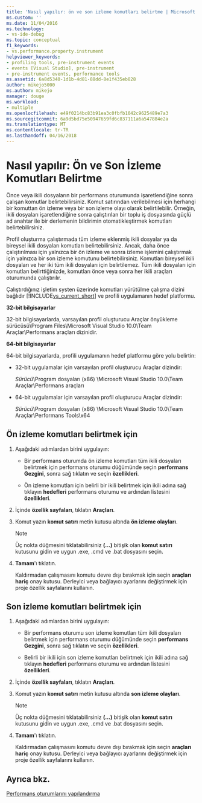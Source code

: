 ```yaml
---
title: 'Nasıl yapılır: ön ve son izleme komutları belirtme | Microsoft Docs'
ms.custom: ''
ms.date: 11/04/2016
ms.technology:
- vs-ide-debug
ms.topic: conceptual
f1_keywords:
- vs.performance.property.instrument
helpviewer_keywords:
- profiling tools, pre-instrument events
- events [Visual Studio], pre-instrument
- pre-instrument events, performance tools
ms.assetid: 6a8d5340-1d1b-4d81-88dd-8e1f435eb828
author: mikejo5000
ms.author: mikejo
manager: douge
ms.workload:
- multiple
ms.openlocfilehash: e49f0214bc83b91ea3c0fbfb1042c9625489e7a3
ms.sourcegitcommit: 6a9d5bd75e50947659fd6c837111a6a547884e2a
ms.translationtype: MT
ms.contentlocale: tr-TR
ms.lasthandoff: 04/16/2018
---
```

# <a name="how-to-specify-pre--and-post-instrument-commands"></a>Nasıl yapılır: Ön ve Son İzleme Komutları Belirtme

Önce veya ikili dosyaların bir performans oturumunda işaretlendiğine sonra çalışan komutlar belirtebilirsiniz. Komut satırından verilebilmesi için herhangi bir komuttan ön izleme veya bir son izleme olayı olarak belirtilebilir. Örneğin, ikili dosyaları işaretlendiğine sonra çalıştırılan bir toplu iş dosyasında güçlü ad anahtar ile bir derlemenin bildirimin otomatikleştirmek komutları belirtebilirsiniz.

Profil oluşturma çalıştırmada tüm izleme eklenmiş ikili dosyalar ya da bireysel ikili dosyaları komutları belirtebilirsiniz. Ancak, daha önce çalıştırılması için yalnızca bir ön izleme ve sonra izleme işlemini çalıştırmak için yalnızca bir son izleme komutunu belirtebilirsiniz. Komutları bireysel ikili dosyaları ve her iki tüm ikili dosyaları için belirtilemez. Tüm ikili dosyaları için komutları belirttiğinizde, komutları önce veya sonra her ikili araçları oturumunda çalıştırılır.

Çalıştırdığınız işletim systen üzerinde komutları yürütülme çalışma dizini bağlıdır [!INCLUDE[vs_current_short](../code-quality/includes/vs_current_short_md.md)] ve profili uygulamanın hedef platformu.

 **32-bit bilgisayarlar**

32-bit bilgisayarlarda, varsayılan profil oluşturucu Araçlar önyükleme sürücüsü\Program Files\Microsoft Visual Studio 10.0\Team Araçlar\Performans araçları dizinidir.

**64-bit bilgisayarlar**

64-bit bilgisayarlarda, profili uygulamanın hedef platformu göre yolu belirtin:

- 32-bit uygulamalar için varsayılan profil oluşturucu Araçlar dizindir:

     *Sürücü*\Program dosyaları (x86) \Microsoft Visual Studio 10.0\Team Araçlar\Performans araçları

- 64-bit uygulamalar için varsayılan profil oluşturucu Araçlar dizindir:

     *Sürücü*\Program dosyaları (x86) \Microsoft Visual Studio 10.0\Team Araçlar\Performans Tools\x64

## <a name="to-specify-pre-instrument-commands"></a>Ön izleme komutları belirtmek için

1. Aşağıdaki adımlardan birini uygulayın:

    - Bir performans oturumda ön izleme komutları tüm ikili dosyaları belirtmek için performans oturumu düğümünde seçin **performans Gezgini**, sonra sağ tıklatın ve seçin **özellikleri**.

    - Ön izleme komutları için belirli bir ikili belirtmek için ikili adına sağ tıklayın **hedefleri** performans oturumu ve ardından listesini **özellikleri**.

2. İçinde **özellik sayfaları**, tıklatın **Araçları**.

3. Komut yazın **komut satırı** metin kutusu altında **ön izleme olayları**.

    > [!NOTE]
    > Üç nokta düğmesini tıklatabilirsiniz **(...)**  bitişik olan **komut satırı** kutusunu gidin ve uygun .exe, .cmd ve .bat dosyasını seçin.

4. **Tamam**'ı tıklatın.

     Kaldırmadan çalışmasını komutu devre dışı bırakmak için seçin **araçları hariç** onay kutusu. Derleyici veya bağlayıcı ayarlarını değiştirmek için proje özellik sayfalarını kullanın.

## <a name="to-specify-post-instrument-commands"></a>Son izleme komutları belirtmek için

1. Aşağıdaki adımlardan birini uygulayın:

    - Bir performans oturumu son izleme komutları tüm ikili dosyaları belirtmek için performans oturumu düğümünde seçin **performans Gezgini**, sonra sağ tıklatın ve seçin **özellikleri**.

    - Belirli bir ikili için son izleme komutları belirtmek için ikili adına sağ tıklayın **hedefleri** performans oturumu ve ardından listesini **özellikleri**.

2. İçinde **özellik sayfaları**, tıklatın **Araçları**.

3. Komut yazın **komut satırı** metin kutusu altında **son izleme olayları**.

    > [!NOTE]
    > Üç nokta düğmesini tıklatabilirsiniz **(...)**  bitişik olan **komut satırı** kutusunu gidin ve uygun .exe, .cmd ve .bat dosyasını seçin.

4. **Tamam**'ı tıklatın.

     Kaldırmadan çalışmasını komutu devre dışı bırakmak için seçin **araçları hariç** onay kutusu. Derleyici veya bağlayıcı ayarlarını değiştirmek için proje özellik sayfalarını kullanın.

## <a name="see-also"></a>Ayrıca bkz.

[Performans oturumlarını yapılandırma](../profiling/configuring-performance-sessions.md)